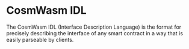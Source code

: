 # CosmWasm IDL

The CosmWasm IDL (Interface Description Language) is the format for precisely describing the interface of any smart contract in a way that is easily parseable by clients.
